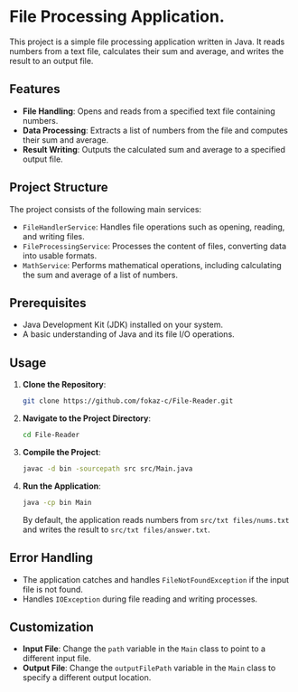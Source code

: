 # File Processing Application.

This project is a simple file processing application written in Java. It reads numbers from a text file, calculates their sum and average, and writes the result to an output file.

## Features

- **File Handling**: Opens and reads from a specified text file containing numbers.
- **Data Processing**: Extracts a list of numbers from the file and computes their sum and average.
- **Result Writing**: Outputs the calculated sum and average to a specified output file.

## Project Structure

The project consists of the following main services:

- `FileHandlerService`: Handles file operations such as opening, reading, and writing files.
- `FileProcessingService`: Processes the content of files, converting data into usable formats.
- `MathService`: Performs mathematical operations, including calculating the sum and average of a list of numbers.

## Prerequisites

- Java Development Kit (JDK) installed on your system.
- A basic understanding of Java and its file I/O operations.

## Usage

1. **Clone the Repository**:
   ```bash
   git clone https://github.com/fokaz-c/File-Reader.git
   ```

2. **Navigate to the Project Directory**:
   ```bash
   cd File-Reader
   ```

3. **Compile the Project**:
   ```bash
   javac -d bin -sourcepath src src/Main.java
   ```

4. **Run the Application**:
   ```bash
   java -cp bin Main
   ```

   By default, the application reads numbers from `src/txt files/nums.txt` and writes the result to `src/txt files/answer.txt`.

## Error Handling

- The application catches and handles `FileNotFoundException` if the input file is not found.
- Handles `IOException` during file reading and writing processes.

## Customization

- **Input File**: Change the `path` variable in the `Main` class to point to a different input file.
- **Output File**: Change the `outputFilePath` variable in the `Main` class to specify a different output location.

